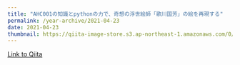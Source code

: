 ```yaml
---
title: "AHC001の知識とpythonの力で、奇想の浮世絵師「歌川国芳」の絵を再現する"
permalink: /year-archive/2021-04-23
date: 2021-04-23
thumbnail: https://qiita-image-store.s3.ap-northeast-1.amazonaws.com/0/905155/a822dfe2-a1d9-bddf-07b4-53128f28009c.jpeg
---
```


[Link to Qiita](https://qiita.com/hari64/items/b651e9e83ff86992e590)

